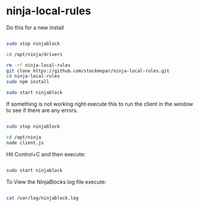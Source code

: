 ninja-local-rules
====================

Do this for a new install

```sh

sudo stop ninjablock

cd /opt/ninja/drivers

rm -rf ninja-local-rules
git clone https://github.com/stockmopar/ninja-local-rules.git
cd ninja-local-rules
sudo npm install

sudo start ninjablock

```

If something is not working right execute this to run the client in the window to see if there are any errors.

```sh

sudo stop ninjablock

cd /opt/ninja
node client.js

```

Hit Control+C and then execute:

```sh

sudo start ninjablock

```

To View the NinjaBlocks log file execute:

```sh

cat /var/log/ninjablock.log

```